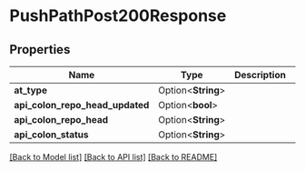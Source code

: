 # PushPathPost200Response

## Properties

Name | Type | Description | Notes
------------ | ------------- | ------------- | -------------
**at_type** | Option<**String**> |  | [optional]
**api_colon_repo_head_updated** | Option<**bool**> |  | [optional]
**api_colon_repo_head** | Option<**String**> |  | [optional]
**api_colon_status** | Option<**String**> |  | [optional]

[[Back to Model list]](../README.md#documentation-for-models) [[Back to API list]](../README.md#documentation-for-api-endpoints) [[Back to README]](../README.md)


